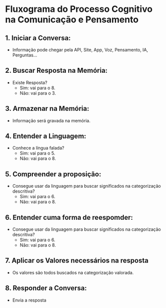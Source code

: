 # Fluxograma do Processo Cognitivo na Comunicação e Pensamento

## 1. **Iniciar a Conversa:**

- Informação pode chegar pela API, Site, App, Voz, Pensamento, IA, Perguntas...

## 2. **Buscar Resposta na Memória:**

- Existe Resposta?
  - Sim: vai para o 8.
  - Não: vai para o 3.

## 3. **Armazenar na Memória:**

- Informação será gravada na memória.

## 4. **Entender a Linguagem:**

- Conhece a língua falada?
  - Sim: vai para o 5.
  - Não: vai para o 8.

## 5. **Compreender a proposição:**

- Consegue usar da linguagem para buscar significados na categorização descritiva?
  - Sim: vai para o 6.
  - Não: vai para o 8.

## 6. **Entender cuma forma de reespomder:**

- Consegue usar da linguagem para buscar significados na categorização descritiva?
  - Sim: vai para o 6.
  - Não: vai para o 8.

## 7. **Aplicar os Valores necessários na resposta**

- Os valores são todos buscados na categorização valorada.

## 8. **Responder a Conversa:**

- Envia a resposta
